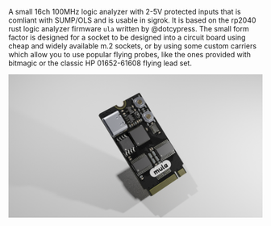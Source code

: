 A small 16ch 100MHz logic analyzer with 2-5V protected inputs that is 
comliant with SUMP/OLS and is usable in sigrok. It is based on 
the rp2040 rust logic analyzer firmware `ula` written by @dotcypress. The 
small form factor is designed for a socket to be designed into a circuit board 
using cheap and widely available m.2 sockets, or by using some custom 
carriers which allow you to use popular flying probes, like the ones 
provided with bitmagic or the classic HP 01652-61608 flying lead set.

![3D render of PCB](/render.png)
